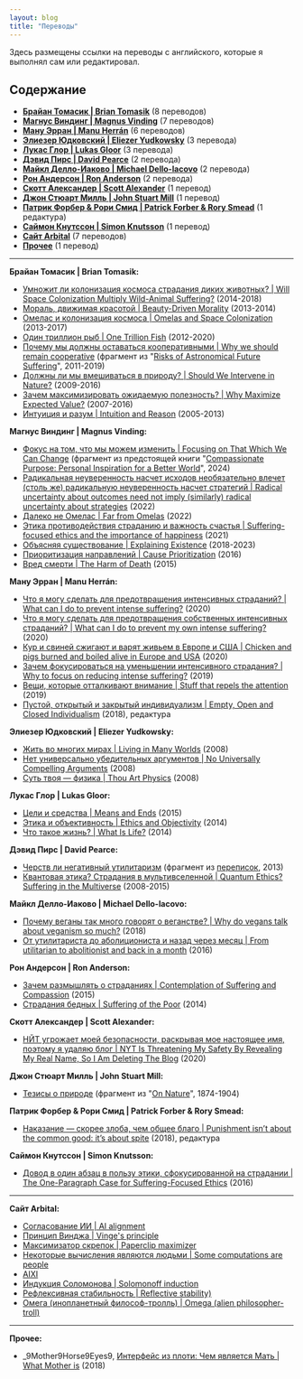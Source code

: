 ```yaml
---
layout: blog
title: "Переводы"
---
```

Здесь размещены ссылки на переводы с английского, которые я выполнял сам или редактировал.

##  Содержание
* **[Брайан Томасик \| Brian Tomasik](#Brian_Tomasik)** (8 переводов)
* **[Магнус Виндинг \| Magnus Vinding](#Magnus_Vinding)** (7 переводов)
* **[Ману Эрран \| Manu Herrán](#Manu_Herran)** (6 переводов)
* **[Элиезер Юдковский \| Eliezer Yudkowsky](#Eliezer_Yudkowsky)** (3 перевода)
* **[Лукас Глор \| Lukas Gloor](#Lukas_Gloor)** (3 перевода)
* **[Дэвид Пирс \| David Pearce](#David_Pearce)** (2 перевода)
* **[Майкл Делло-Иаково \| Michael Dello-Iacovo](#Michael_Dello-Iacovo)** (2 перевода)
* **[Рон Андерсон \| Ron Anderson](#Ron_Anderson)** (2 перевода)
* **[Скотт Александер \| Scott Alexander](#Scott_Alexander)** (1 перевод)
* **[Джон Стюарт Милль \| John Stuart Mill](#John_Stuart_Mill)** (1 перевод)
* **[Патрик Форбер & Рори Смид \| Patrick Forber & Rory Smead](#Patrick_Forber)** (1 редактура)
* **[Саймон Кнутссон \| Simon Knutsson](#Simon_Knutsson)** (1 перевод)
* **[Сайт Arbital](#Arbital)** (7 переводов)
* **[Прочее](#Прочее)** (1 перевод)

---

<a id="Brian_Tomasik"></a>
**Брайан Томасик \| Brian Tomasik:**
* [Умножит ли колонизация космоса страдания диких животных? \| Will Space Colonization Multiply Wild-Animal Suffering?](https://reducingsuffering.github.io/brian-tomasik-will-space-colonization-multiply-wild-animal-suffering.html) (2014-2018)
* [Мораль, движимая красотой \| Beauty-Driven Morality](https://reducingsuffering.github.io/brian-tomasik-beauty-driven-morality.html) (2013-2014)
* [Омелас и колонизация космоса \| Omelas and Space Colonization](https://reducingsuffering.github.io/brian-tomasik-omelas-and-space-colonization.html) (2013-2017)
* [Один триллион рыб \| One Trillion Fish](https://reducingsuffering.github.io/brian-tomasik-one-trillion-fish.html) (2012-2020)
* [Почему мы должны оставаться кооперативными \| Why we should remain cooperative](https://reducingsuffering.github.io/brian-tomasik-1.html) (фрагмент из "[Risks of Astronomical Future Suffering](https://longtermrisk.org/risks-of-astronomical-future-suffering)", 2011-2019)
* [Должны ли мы вмешиваться в природу? \| Should We Intervene in Nature?](https://reducingsuffering.github.io/brian-tomasik-should-we-intervene-in-nature.html) (2009-2016)
* [Зачем максимизировать ожидаемую полезность? \| Why Maximize Expected Value?](https://reducingsuffering.github.io/brian-tomasik-why-maximize-expected-value.html) (2007-2016)
* [Интуиция и разум \| Intuition and Reason](https://reducingsuffering.github.io/brian-tomasik-intuition-and-reason.html) (2005-2013)

<a id="Magnus_Vinding"></a>
**Магнус Виндинг \| Magnus Vinding:**
* [Фокус на том, что мы можем изменить \| Focusing on That Which We Can Change](https://reducingsuffering.github.io/magnus-vinding-1.html) (фрагмент из предстоящей книги "[Compassionate Purpose: Personal Inspiration for a Better World](https://docs.google.com/document/d/1tU8B0BqJnjKi12XNwUD3hAkLe4HPKrXwzCixFXr5058/edit)", 2024)
* [Радикальная неуверенность насчет исходов необязательно влечет (столь же) радикальную неуверенность насчет стратегий \| Radical uncertainty about outcomes need not imply (similarly) radical uncertainty about strategies](https://reducingsuffering.github.io/magnus-vinding-strategic-uncertainty.html) (2022)
* [Далеко не Омелас \| Far from Omelas](https://reducingsuffering.github.io/magnus-vinding-far-from-omelas.html) (2022)
* [Этика противодействия страданию и важность счастья \| Suffering-focused ethics and the importance of happiness](https://reducingsuffering.github.io/magnus-vinding-suffering-focused-ethics-and-the-importance-of-happiness.html) (2021)
* [Объясняя существование \| Explaining Existence](https://reducingsuffering.github.io/magnus-vinding-explaining-existence.html) (2018-2023)
* [Приоритизация направлений \| Cause Prioritization](https://reducingsuffering.github.io/magnus-vinding-cause-prioritization.html) (2016)
* [Вред смерти \| The Harm of Death](https://reducingsuffering.github.io/magnus-vinding-the-harm-of-death.html) (2015)

<a id="Manu_Herran"></a>
**Ману Эрран \| Manu Herrán:**
* [Что я могу сделать для предотвращения интенсивных страданий? \| What can I do to prevent intense suffering?](https://reducingsuffering.github.io/manu-herran-what-can-i-do-to-prevent-intense-suffering.html) (2020)
* [Что я могу сделать для предотвращения собственных интенсивных страданий? \| What can I do to prevent my own intense suffering?](https://reducingsuffering.github.io/manu-herran-what-can-i-do-to-prevent-my-own-intense-suffering.html) (2020)
* [Кур и свиней сжигают и варят живьем в Европе и США \| Chicken and pigs burned and boiled alive in Europe and USA](https://reducingsuffering.github.io/manu-herran-chicken-and-pigs-burned-and-boiled-alive-in-europe-and-usa.html) (2020)
* [Зачем фокусироваться на уменьшении интенсивного страдания? \| Why to focus on reducing intense suffering?](https://reducingsuffering.github.io/manu-herran-why-to-focus-on-reducing-intense-suffering.html) (2019)
* [Вещи, которые отталкивают внимание \| Stuff that repels the attention](https://reducingsuffering.github.io/manu-herran-stuff-that-repels-the-attention.html) (2019)
* [Пустой, открытый и закрытый индивидуализм \| Empty, Open and Closed Individualism](https://reducingsuffering.github.io/manu-herran-empty-open-and-closed-individualism.html) (2018), редактура

<a id="Eliezer_Yudkowsky"></a>
**Элиезер Юдковский \| Eliezer Yudkowsky:**
* [Жить во многих мирах \| Living in Many Worlds](https://reducingsuffering.github.io/eliezer-yudkowsky-living-in-many-worlds.html) (2008)
* [Нет универсально убедительных аргументов \| No Universally Compelling Arguments](https://reducingsuffering.github.io/eliezer-yudkowsky-no-universally-compelling-arguments.html) (2008)
* [Суть твоя — физика \| Thou Art Physics](https://reducingsuffering.github.io/eliezer-yudkowsky-thou-art-physics.html) (2008)

<a id="Lukas_Gloor"></a>
**Лукас Глор \| Lukas Gloor:**
* [Цели и средства \| Means and Ends](https://reducingsuffering.github.io/lukas-gloor-means-and-ends.html) (2015)
* [Этика и объективность \| Ethics and Objectivity](https://reducingsuffering.github.io/lukas-gloor-ethics-and-objectivity.html) (2014)
* [Что такое жизнь? \| What Is Life?](https://reducingsuffering.github.io/lukas-gloor-what-is-life.html) (2014)

<a id="David_Pearce"></a>
**Дэвид Пирс \| David Pearce:**
* [Черств ли негативный утилитаризм](https://reducingsuffering.github.io/david-pearce-2.html) (фрагмент из [переписок](https://www.hedweb.com/social-media/pre2014.html), 2013)
* [Квантовая этика? Страдания в мультивселенной \| Quantum Ethics? Suffering in the Multiverse](https://reducingsuffering.github.io/david-pearce-quantum-ethics-suffering-in-the-multiverse.html) (2008-2015)

<a id="Michael_Dello-Iacovo"></a>
**Майкл Делло-Иаково \| Michael Dello-Iacovo:**
* [Почему веганы так много говорят о веганстве? \| Why do vegans talk about veganism so much?](https://reducingsuffering.github.io/michael-dello-iacovo-why-do-vegans-talk-about-veganism-so-much.html) (2018)
* [От утилитариста до аболициониста и назад через месяц \| From utilitarian to abolitionist and back in a month](https://reducingsuffering.github.io/michael-dello-iacovo-from-utilitarian-to-abolitionist-and-back-in-a-month.html) (2016)

<a id="Ron_Anderson"></a>
**Рон Андерсон \| Ron Anderson:**
* [Зачем размышлять о страданиях \| Contemplation of Suffering and Compassion](https://reducingsuffering.github.io/ron-anderson-contemplation-of-suffering-and-compassion.html) (2015)
* [Страдания бедных \| Suffering of the Poor](https://reducingsuffering.github.io/ron-anderson-suffering-of-the-poor.html) (2014)
  
<a id="Scott_Alexander"></a>
**Скотт Александер \| Scott Alexander:**
* [НЙТ угрожает моей безопасности, раскрывая мое настоящее имя, поэтому я удаляю блог \| NYT Is Threatening My Safety By Revealing My Real Name, So I Am Deleting The Blog](https://vk.com/@kirdan-slate-star-codex-2020-06-22) (2020)

<a id="John_Stuart_Mill"></a>
**Джон Стюарт Милль \| John Stuart Mill:**
* [Тезисы о природе](https://reducingsuffering.github.io/john-stuart-mill-1.html) (фрагмент из "[On Nature](https://www.lancaster.ac.uk/users/philosophy/texts/mill_on.htm)", 1874-1904)

<a id="Patrick_Forber"></a>
**Патрик Форбер & Рори Смид \| Patrick Forber & Rory Smead:**
* [Наказание — скорее злоба, чем общее благо \| Punishment isn’t about the common good: it’s about spite](https://reducingsuffering.github.io/patrick-forber-punishment-isnt-about-the-common-good-its-about-spite.html) (2018), редактура

<a id="Simon_Knutsson"></a>
**Саймон Кнутссон \| Simon Knutsson:**
* [Довод в один абзац в пользу этики, сфокусированной на страдании \| The One-Paragraph Case for Suffering-Focused Ethics](https://reducingsuffering.github.io/simon-knutsson-the-one-paragraph-case-for-suffering-focused-ethics.html) (2016)

---

<a id="Arbital"></a>
**Сайт Arbital:**
* [Согласование ИИ \| AI alignment](arbital/ai-alignment.html)
* [Принцип Винджа \| Vinge's principle](arbital/vinge-principle.html)
* [Максимизатор скрепок \| Paperclip maximizer](arbital/paperclip-maximizer.html)
* [Некоторые вычисления являются людьми \| Some computations are people](arbital/some-computations-are-people.html)
* [AIXI](arbital/aixi.html)
* [Индукция Соломонова \| Solomonoff induction](arbital/solomonoff-induction.html)
* [Рефлексивная стабильность \| Reflective stability)](arbital/reflective-stability.html)
* [Омега (инопланетный философ-тролль) \| Omega (alien philosopher-troll)](arbital/omega-alien-philosopher-troll.html)

---

<a id="Прочее"></a>
**Прочее:**
* _9Mother9Horse9Eyes9, [Интерфейс из плоти: Чем является Мать \| What Mother is](https://vk.com/@-188637166-flesh-interface-what-mother-is) (2018)

